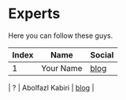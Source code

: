 # Experts

Here you can follow these guys.

| Index | Name | Social |
| ------ | ------ | ------ |
| 1 | Your Name | [blog](https://balabalbla)|









| ? | Abolfazl Kabiri | [blog](https://www.linkedin.com/in/abolfazl-kabiri-64a018108/) |
